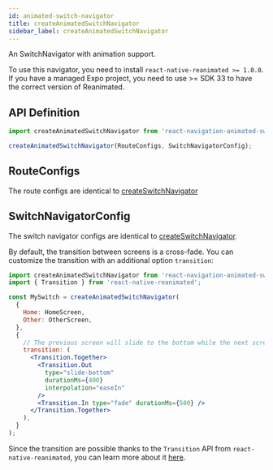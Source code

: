 ```yaml
---
id: animated-switch-navigator
title: createAnimatedSwitchNavigator
sidebar_label: createAnimatedSwitchNavigator
---
```


An SwitchNavigator with animation support. 

To use this navigator, you need to install `react-native-reanimated >= 1.0.0`. If you have a managed Expo project, you need to use >= SDK 33 to have the correct version of Reanimated.

## API Definition

```js
import createAnimatedSwitchNavigator from 'react-navigation-animated-switch';

createAnimatedSwitchNavigator(RouteConfigs, SwitchNavigatorConfig);
```

## RouteConfigs

The route configs are identical to [createSwitchNavigator](switch-navigator.html)

## SwitchNavigatorConfig

The switch navigator configs are identical to [createSwitchNavigator](switch-navigator.html).

By default, the transition between screens is a cross-fade. You can customize the transition with an additional option `transition`:

```jsx
import createAnimatedSwitchNavigator from 'react-navigation-animated-switch';
import { Transition } from 'react-native-reanimated';

const MySwitch = createAnimatedSwitchNavigator(
  {
    Home: HomeScreen,
    Other: OtherScreen,
  },
  {
    // The previous screen will slide to the bottom while the next screen will fade in
    transition: (
      <Transition.Together>
        <Transition.Out
          type="slide-bottom"
          durationMs={400}
          interpolation="easeIn"
        />
        <Transition.In type="fade" durationMs={500} />
      </Transition.Together>
    ),
  }
);
```

Since the transition are possible thanks to the `Transition` API from `react-native-reanimated`, you can learn more about it [here](https://github.com/kmagiera/react-native-reanimated).
